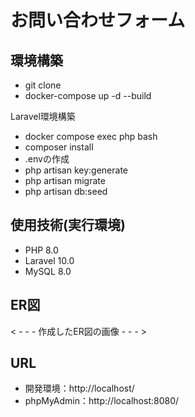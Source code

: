 # お問い合わせフォーム

## 環境構築
- git clone
- docker-compose up -d --build

 Laravel環境構築
- docker compose exec php bash
- composer install
- .envの作成
- php artisan key:generate
- php artisan migrate
- php artisan db:seed

## 使用技術(実行環境)
- PHP 8.0
- Laravel 10.0
- MySQL 8.0

## ER図
< - - - 作成したER図の画像 - - - >

## URL
- 開発環境：http://localhost/
- phpMyAdmin：http://localhost:8080/
